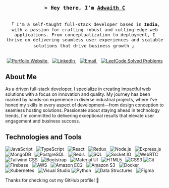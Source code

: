 <!-- Intro -->
<h3 align="center">
  <samp>&gt; Hey there, I'm
    <b><a target="_blank" href="https://www.linkedin.com/in/adwaith-c/">Adwaith C</a></b>
  </samp>
</h3>

<p align="center">
  <samp>
    <br>
    「 I'm a self-taught full-stack developer based in <b>India</b>, with a passion for crafting robust and cutting-edge web applications. From conceptualization to deployment, I thrive on delivering seamless user experiences and scalable solutions that drive business growth 」
    <br><br>
  </samp>
</p>

<p align="center">
  <a href="https://adwaith.vercel.app" target="_blank">
    <img src="https://img.shields.io/badge/Website-DC143C?style=for-the-badge&logo=medium&logoColor=white" alt="Portfolio Website" />
  </a>&nbsp;&nbsp;
  <a href="https://www.linkedin.com/in/adwaith-c-25b5a0218" target="_blank">
    <img src="https://img.shields.io/badge/LinkedIn-0077B5?style=for-the-badge&logo=linkedin&logoColor=white" alt="LinkedIn" />
  </a>&nbsp;&nbsp;
   <a href="mailto:adwaithjanardhanan0@gmail.com" target="_blank">
    <img src="https://img.shields.io/badge/Email-D14836?style=for-the-badge&logo=gmail&logoColor=white" alt="Email" />
  </a>&nbsp;&nbsp;
   <a href="https://leetcode.com/adwxith/" target="_blank">
    <img src="https://img.shields.io/badge/dynamic/json?style=for-the-badge&labelColor=black&color=%23ffa116&label=Solved&query=solvedOverTotal&url=https%3A%2F%2Fleetcode-badge.vercel.app%2Fapi%2Fusers%2Fadwxith&logo=leetcode&logoColor=yellow" alt="LeetCode Solved Problems" />
  </a>
  
</p>

<!-- About Section -->
## About Me

<p>  
  As a driven full-stack developer, I specialize in creating impactful web solutions with a focus on innovation and quality. My journey has been marked by hands-on experience in diverse industrial projects, where I've honed my skills in every aspect of development—from design conception to seamless hosting solutions. Passionate about staying ahead in technology trends, I'm committed to delivering exceptional results that elevate user engagement and business success.
</p>

<!-- Technologies and Tools -->
## Technologies and Tools

<p align="center">
  
  <img src="https://img.shields.io/badge/Javascript-F0DB4F?style=for-the-badge&labelColor=black&logo=javascript&logoColor=F0DB4F" alt="JavaScript" />&nbsp;&nbsp;
  <img src="https://img.shields.io/badge/TypeScript-3178C6?style=for-the-badge&logo=typescript&logoColor=white" alt="TypeScript" />&nbsp;&nbsp;
  <img src="https://img.shields.io/badge/-React-61DBFB?style=for-the-badge&labelColor=black&logo=react&logoColor=61DBFB" alt="React" />&nbsp;&nbsp;
  <img src="https://img.shields.io/badge/Redux-593D88?style=for-the-badge&logo=redux&logoColor=white" alt="Redux" />&nbsp;&nbsp;
  <img src="https://img.shields.io/badge/Node.js-339933?style=for-the-badge&logo=node.js&logoColor=white" alt="Node.js" />&nbsp;&nbsp;
  <img src="https://img.shields.io/badge/Express.js-000000?style=for-the-badge&logo=express&logoColor=white" alt="Express.js" />&nbsp;&nbsp;
  <img src="https://img.shields.io/badge/MongoDB-4EA94B?style=for-the-badge&logo=mongodb&logoColor=white" alt="MongoDB" />&nbsp;&nbsp;
  <img src="https://img.shields.io/badge/postgres-%23316192.svg?style=for-the-badge&logo=postgresql&logoColor=white" alt="PostgreSQL" />&nbsp;&nbsp;
  <img src="https://img.shields.io/badge/Redis-DC382D?style=for-the-badge&logo=redis&logoColor=white" alt="Redis" />&nbsp;&nbsp;
  <img src="https://img.shields.io/badge/SQL-4479A1?style=for-the-badge&logo=sql&logoColor=white" alt="SQL" />&nbsp;&nbsp;
  <img src="https://img.shields.io/badge/Socket.IO-010101?style=for-the-badge&logo=socket.io&logoColor=white" alt="Socket.IO" />&nbsp;&nbsp;
  <img src="https://img.shields.io/badge/WebRTC-333333?style=for-the-badge&logo=webrtc&logoColor=white" alt="WebRTC" />&nbsp;&nbsp;
  <img src="https://img.shields.io/badge/Tailwind_CSS-092749?style=for-the-badge&logo=tailwindcss&logoColor=06B6D4&labelColor=000000" alt="Tailwind CSS" />&nbsp;&nbsp;
  <img src="https://img.shields.io/badge/Bootstrap-563D7C?style=for-the-badge&logo=bootstrap&logoColor=white" alt="Bootstrap" />&nbsp;&nbsp;
  <img src="https://img.shields.io/badge/Material_UI-0081CB?style=for-the-badge&logo=material-ui&logoColor=white" alt="Material UI" />&nbsp;&nbsp;
  <img src="https://img.shields.io/badge/HTML5-E34F26?style=for-the-badge&logo=html5&logoColor=white" alt="HTML5" />&nbsp;&nbsp;
  <img src="https://img.shields.io/badge/CSS3-1572B6?style=for-the-badge&logo=css3&logoColor=white" alt="CSS3" />
  <img src="https://img.shields.io/badge/Git-F05032?style=for-the-badge&logo=git&logoColor=white" alt="Git" />&nbsp;&nbsp;
  <img src="https://img.shields.io/badge/Firebase-FFCA28?style=for-the-badge&logo=firebase&logoColor=black" alt="Firebase" />&nbsp;&nbsp;
  <img src="https://img.shields.io/badge/AWS-%23FF9900.svg?style=for-the-badge&logo=amazon-aws&logoColor=white" alt="AWS" />&nbsp;&nbsp;
  <img src="https://img.shields.io/badge/Amazon_EC2-232F3E?style=for-the-badge&logo=amazon-ec2&logoColor=white" alt="Amazon EC2" />&nbsp;&nbsp;
  <img src="https://img.shields.io/badge/Amazon_S3-569A31?style=for-the-badge&logo=amazon-s3&logoColor=white" alt="Amazon S3" />&nbsp;&nbsp;
  <img src="https://img.shields.io/badge/docker-%230db7ed.svg?style=for-the-badge&logo=docker&logoColor=white" alt="Docker" />&nbsp;&nbsp;
  <img src="https://img.shields.io/badge/Kubernetes-326CE5?style=for-the-badge&logo=kubernetes&logoColor=white" alt="Kubernetes" />&nbsp;&nbsp;
  <img src="https://img.shields.io/badge/Visual_Studio-0078d7?style=for-the-badge&logo=visual%20studio&logoColor=white" alt="Visual Studio" />
  <img src="https://img.shields.io/badge/python-3670A0?style=for-the-badge&logo=python&logoColor=ffdd54" alt="Python" />&nbsp;&nbsp;
 <img src="https://img.shields.io/badge/Data_Structures-006400?style=for-the-badge" alt="Data Structures" />&nbsp;&nbsp;
  <img src="https://img.shields.io/badge/Figma-F24E1E?style=for-the-badge&logo=figma&logoColor=white" alt="Figma" />&nbsp;&nbsp;
  
</p>



Thanks for checking out my GitHub profile! 🚀
